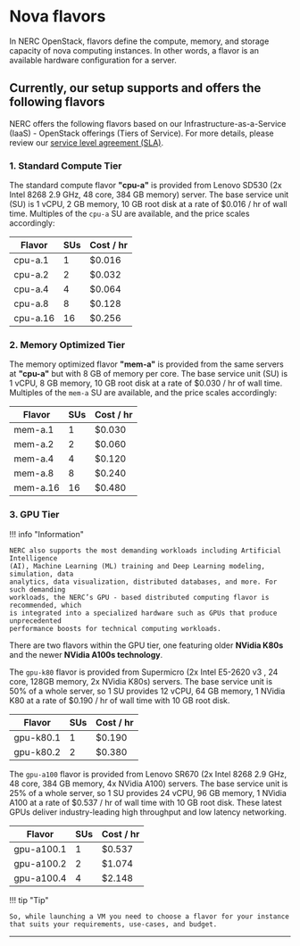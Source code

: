 # Nova flavors

In NERC OpenStack, flavors define the compute, memory, and storage capacity of
nova computing instances. In other words, a flavor is an available hardware
configuration for a server.

## Currently, our setup supports and offers the following flavors

NERC offers the following flavors based on our Infrastructure-as-a-Service
(IaaS) - OpenStack offerings (Tiers of Service). For more details, please review
our [service level agreement (SLA)](https://docs.google.com/document/d/1qIk5t-MpW88XvL_U8jzYa6rZg-TiuaeQQEqy9UwCIRI/edit#).

### 1. Standard Compute Tier

The standard compute flavor **"cpu-a"** is provided from Lenovo SD530 (2x Intel 8268
2.9 GHz, 48 core, 384 GB memory) server. The base service unit (SU) is 1 vCPU,
2 GB memory, 10 GB root disk at a rate of $0.016 / hr of wall time.  Multiples of
the `cpu-a` SU are available, and the price scales accordingly:

| Flavor        | SUs    | Cost / hr    |
|---------------|--------|--------------|
| cpu-a.1       | 1      | $0.016       |
| cpu-a.2       | 2      | $0.032       |
| cpu-a.4       | 4      | $0.064       |
| cpu-a.8       | 8      | $0.128       |
| cpu-a.16      | 16     | $0.256       |

### 2. Memory Optimized Tier

The memory optimized flavor **"mem-a"** is provided from the same servers at **"cpu-a"**
but with 8 GB of memory per core. The base service unit (SU) is 1 vCPU, 8 GB
memory, 10 GB root disk at a rate of $0.030 / hr of wall time. Multiples of
the `mem-a` SU are available, and the price scales accordingly:

| Flavor        | SUs    | Cost / hr    |
|---------------|--------|--------------|
| mem-a.1       | 1      | $0.030       |
| mem-a.2       | 2      | $0.060       |
| mem-a.4       | 4      | $0.120       |
| mem-a.8       | 8      | $0.240       |
| mem-a.16      | 16     | $0.480       |

### 3. GPU Tier

!!! info "Information"

    NERC also supports the most demanding workloads including Artificial Intelligence
    (AI), Machine Learning (ML) training and Deep Learning modeling, simulation, data
    analytics, data visualization, distributed databases, and more. For such demanding
    workloads, the NERC’s GPU - based distributed computing flavor is recommended, which
    is integrated into a specialized hardware such as GPUs that produce unprecedented
    performance boosts for technical computing workloads.

There are two flavors within the GPU tier, one featuring older **NVidia K80s**
and the newer **NVidia A100s technology**.

The `gpu-k80` flavor is provided from Supermicro (2x Intel E5-2620 v3 , 24 core,
128GB  memory, 2x NVidia K80s) servers. The base service unit is 50% of a whole
server, so 1 SU provides 12 vCPU, 64 GB memory, 1 NVidia K80 at a rate of
$0.190 /  hr of wall time with 10 GB root disk.

| Flavor        | SUs    | Cost / hr    |
|---------------|--------|--------------|
| gpu-k80.1     | 1      | $0.190       |
| gpu-k80.2     | 2      | $0.380       |

The `gpu-a100` flavor is provided from Lenovo SR670 (2x Intel 8268 2.9 GHz, 48
core, 384 GB memory, 4x NVidia A100) servers. The base service unit is 25% of a
whole server, so 1 SU provides 24 vCPU, 96 GB memory, 1 NVidia A100 at a rate of
$0.537 / hr of wall time with 10 GB root disk. These latest GPUs deliver
industry-leading high throughput and low latency networking.

| Flavor        | SUs    | Cost / hr    |
|---------------|--------|--------------|
| gpu-a100.1    | 1      | $0.537       |
| gpu-a100.2    | 2      | $1.074       |
| gpu-a100.4    | 4      | $2.148       |

!!! tip "Tip"

    So, while launching a VM you need to choose a flavor for your instance that suits your requirements, use-cases, and budget.

---
